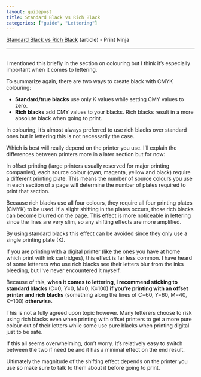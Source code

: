 ```yaml
---
layout: guidepost
title: Standard Black vs Rich Black
categories: ["guide", "Lettering"]
---
```


[Standard Black vs Rich Black](http://www.printninja.com/printing-resource-center/file-setup/offset-printing-guidelines/offset-color-requirements/standard-black-vs-rich-black) (article) - Print Ninja

<hr><br>
I mentioned this briefly in the section on colouring but I think it’s especially important when it comes to lettering.

To summarize again, there are two ways to create black with CMYK colouring:

- **Standard/true blacks** use only K values while setting CMY values to zero.
- **Rich blacks** add CMY values to your blacks. Rich blacks result in a more absolute black when going to print.

In colouring, it’s almost always preferred to use rich blacks over standard ones but in lettering this is not necessarily the case.

Which is best will really depend on the printer you use. I’ll explain the differences between printers more in a later section but for now:

In offset printing (large printers usually reserved for major printing companies), each source colour (cyan, magenta, yellow and black) require a different printing plate. This means the number of source colours you use in each section of a page will determine the number of plates required to print that section.

Because rich blacks use all four colours, they require all four printing plates (CMYK) to be used. If a slight shifting in the plates occurs, those rich blacks can become blurred on the page. This effect is more noticeable in lettering since the lines are very slim, so any shifting effects are more amplified.

By using standard blacks this effect can be avoided since they only use a single printing plate (K).

If you are printing with a digital printer (like the ones you have at home which print with ink cartridges), this effect is far less common. I have heard of some letterers who use rich blacks see their letters blur from the inks bleeding, but I've never encountered it myself.

Because of this, **when it comes to lettering, I recommend sticking to standard blacks** (C=0, Y=0, M=0, K=100) **if you’re printing with an offset printer and rich blacks** (something along the lines of C=60, Y=60, M=40, K=100) **otherwise.**

This is not a fully agreed upon topic however. Many letterers choose to risk using rich blacks even when printing with offset printers to get a more pure colour out of their letters while some use pure blacks when printing digital just to be safe.

If this all seems overwhelming, don’t worry. It’s relatively easy to switch between the two if need be and it has a minimal effect on the end result.

Ultimately the magnitude of the shifting effect depends on the printer you use so make sure to talk to them about it before going to print.